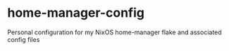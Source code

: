 # home-manager-config
Personal configuration for my NixOS home-manager flake and associated config files
